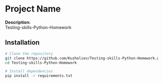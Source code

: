 # Project Name

**Description:**  
Testing-skills-Python-Homework

## Installation

```bash
# Clone the repository
git clone https://github.com/Kuzheliev/Testing-skills-Python-Homework.git
cd Testing-skills-Python-Homework

# Install dependencies
pip install -r requirements.txt
